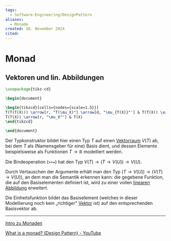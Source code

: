 ```yaml
---
tags:
  - Software-Engineering/DesignPattern
aliases:
  - Monade
created: 10. November 2024
cited:
---
```


# Monad

## Vektoren und lin. Abbildungen

```tikz
\usepackage{tikz-cd}

\begin{document}

\begin{tikzcd}[cells={nodes={scale=1.5}}]
T(T(T(X))) \arrow[r, "T(\mu_X)"] \arrow[d, "\mu_{T(X)}"'] & T(T(X)) \arrow[d, "\mu_X"] \\
T(T(X)) \arrow[r, "\mu_X"'] & T(X)
\end{tikzcd}

\end{document}
```

Der Typkonstruktor bildet hier einen Typ $T$ auf einen [Vektorraum](../../Mathematik/Algebra/Vektorraum.md) $V(T)$ ab, bei dem $T$ als (Namensgeber für eine) Basis dient, und dessen Elemente beispielsweise als Funktionen $T \rightarrow \mathbb{R}$ modelliert werden.

Die Bindeoperation (`>>=`) hat den Typ $V(T) \rightarrow(T \rightarrow V(U)) \rightarrow V(U)$.

Durch Vertauschen der Argumente erhält man den Typ $(T \rightarrow V(U)) \rightarrow(V(T) \rightarrow V(U))$, an dem man die Semantik erkennen kann: die gegebene Funktion, die auf den Basiselementen definiert ist, wird zu einer vollen [linearen Abbildung](../../Mathematik/Algebra/Lineare%20Abbildungen.md) erweitert.

Die Einheitsfunktion bildet das Basiselement (welches in dieser Modellierung noch kein „richtiger" [Vektor](../../Mathematik/Algebra/Vektor.md) ist) auf den entsprechenden Basisvektor ab.

---

[Intro zu Monaden](https://www.youtube.com/watch?v=C2w45qRc3aU&t=365s)

[What is a monad? (Design Pattern) - YouTube](https://www.youtube.com/watch?v=VgA4wCaxp-Q)